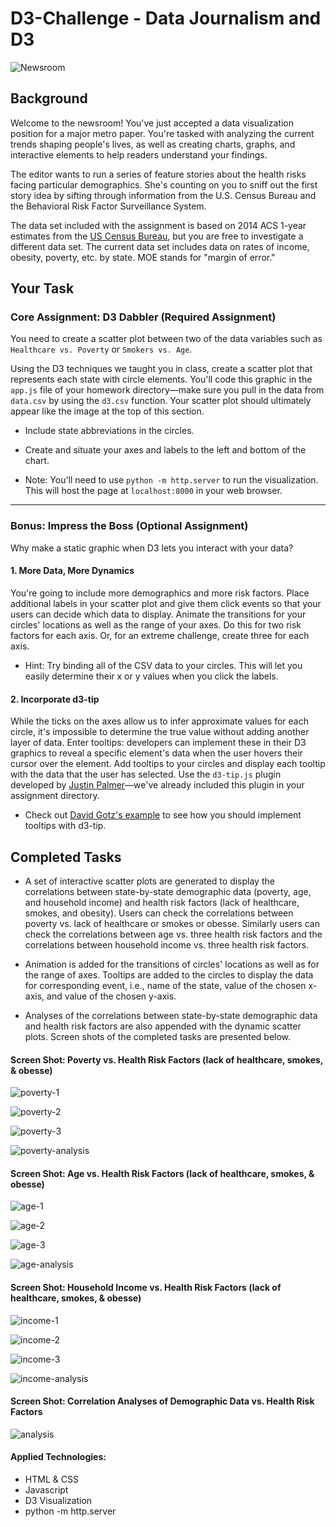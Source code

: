 # **D3-Challenge - Data Journalism and D3**

![Newsroom](https://media.giphy.com/media/v2xIous7mnEYg/giphy.gif)

## Background

Welcome to the newsroom! You've just accepted a data visualization position for a major metro paper. You're tasked with analyzing the current trends shaping people's lives, as well as creating charts, graphs, and interactive elements to help readers understand your findings.

The editor wants to run a series of feature stories about the health risks facing particular demographics. She's counting on you to sniff out the first story idea by sifting through information from the U.S. Census Bureau and the Behavioral Risk Factor Surveillance System.

The data set included with the assignment is based on 2014 ACS 1-year estimates from the [US Census Bureau](https://data.census.gov/cedsci/), but you are free to investigate a different data set. The current data set includes data on rates of income, obesity, poverty, etc. by state. MOE stands for "margin of error."

## Your Task

### Core Assignment: D3 Dabbler (Required Assignment)

You need to create a scatter plot between two of the data variables such as `Healthcare vs. Poverty` or `Smokers vs. Age`.

Using the D3 techniques we taught you in class, create a scatter plot that represents each state with circle elements. You'll code this graphic in the `app.js` file of your homework directory—make sure you pull in the data from `data.csv` by using the `d3.csv` function. Your scatter plot should ultimately appear like the image at the top of this section.

* Include state abbreviations in the circles.

* Create and situate your axes and labels to the left and bottom of the chart.

* Note: You'll need to use `python -m http.server` to run the visualization. This will host the page at `localhost:8000` in your web browser.

- - -

### Bonus: Impress the Boss (Optional Assignment)

Why make a static graphic when D3 lets you interact with your data?

#### 1. More Data, More Dynamics

You're going to include more demographics and more risk factors. Place additional labels in your scatter plot and give them click events so that your users can decide which data to display. Animate the transitions for your circles' locations as well as the range of your axes. Do this for two risk factors for each axis. Or, for an extreme challenge, create three for each axis.

* Hint: Try binding all of the CSV data to your circles. This will let you easily determine their x or y values when you click the labels.

#### 2. Incorporate d3-tip

While the ticks on the axes allow us to infer approximate values for each circle, it's impossible to determine the true value without adding another layer of data. Enter tooltips: developers can implement these in their D3 graphics to reveal a specific element's data when the user hovers their cursor over the element. Add tooltips to your circles and display each tooltip with the data that the user has selected. Use the `d3-tip.js` plugin developed by [Justin Palmer](https://github.com/Caged)—we've already included this plugin in your assignment directory.

* Check out [David Gotz's example](https://bl.ocks.org/davegotz/bd54b56723c154d25eedde6504d30ad7) to see how you should implement tooltips with d3-tip.

## Completed Tasks

* A set of interactive scatter plots are generated to display the correlations between state-by-state demographic data (poverty, age, and household income) and health risk factors (lack of healthcare, smokes, and obesity). Users can check the correlations between poverty vs. lack of healthcare or smokes or obesse. Similarly users can check the correlations between age vs. three health risk factors and the correlations between household income vs. three health risk factors.  

* Animation is added for the transitions of circles' locations as well as for the range of axes. Tooltips are added to the circles to display the data for corresponding event, i.e., name of the state, value of the chosen x-axis, and value of the chosen y-axis. 

* Analyses of the correlations between state-by-state demographic data and health risk factors are also appended with the dynamic scatter plots. Screen shots of the completed tasks are presented below. 

#### Screen Shot: Poverty vs. Health Risk Factors (lack of healthcare, smokes, & obesse) 

![poverty-1](ScreenShots/screen_poverty_1.PNG)

![poverty-2](ScreenShots/screen_poverty_2.PNG)

![poverty-3](ScreenShots/screen_poverty_3.PNG)

![poverty-analysis](ScreenShots/screen_poverty.PNG)

#### Screen Shot: Age vs. Health Risk Factors (lack of healthcare, smokes, & obesse) 

![age-1](ScreenShots/screen_age_1.PNG)

![age-2](ScreenShots/screen_age_2.PNG)

![age-3](ScreenShots/screen_age_3.PNG)

![age-analysis](ScreenShots/screen_age.PNG)

#### Screen Shot: Household Income vs. Health Risk Factors (lack of healthcare, smokes, & obesse)

![income-1](ScreenShots/screen_income_1.PNG)

![income-2](ScreenShots/screen_income_2.PNG)

![income-3](ScreenShots/screen_income_3.PNG)

![income-analysis](ScreenShots/screen_income.PNG)

#### Screen Shot: Correlation Analyses of Demographic Data vs. Health Risk Factors 

![analysis](ScreenShots/screen_final.PNG)

#### Applied Technologies:
* HTML & CSS
* Javascript
* D3 Visualization
* python -m http.server



